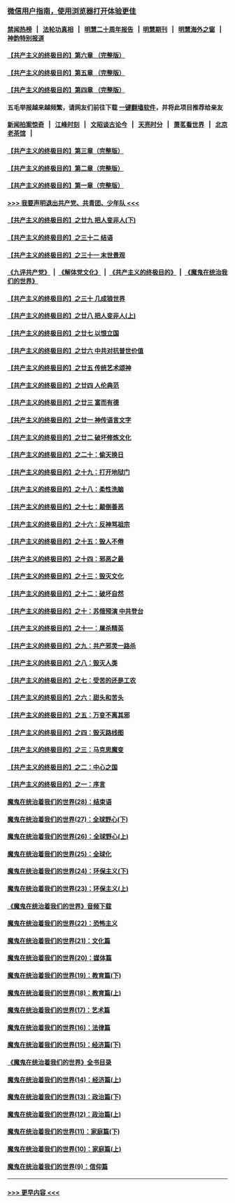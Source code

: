 ### [微信用户指南，使用浏览器打开体验更佳](https://github.com/gfw-breaker/banned-news1/blob/master/indexes/wechat-guide.md?t=0)
#### [禁闻热榜](热点新闻.md?t=0)  &nbsp;&nbsp;|&nbsp;&nbsp; [法轮功真相](https://github.com/gfw-breaker/truth/blob/master/README.md?t=0) &nbsp;&nbsp;|&nbsp;&nbsp; [明慧二十周年报告](https://github.com/gfw-breaker/mh-reports/blob/master/README.md?t=0) &nbsp;&nbsp;|&nbsp;&nbsp;[明慧期刊](https://github.com/gfw-breaker/mh-qikan) &nbsp;&nbsp;|&nbsp;&nbsp; [明慧海外之窗](https://github.com/gfw-breaker/mh-news/blob/master/README.md?t=0) &nbsp;&nbsp;|&nbsp;&nbsp; [神韵特别报道](https://github.com/gfw-breaker/mh-news/blob/master/shenyun.md?t=0)
#### [【共产主义的终极目的】第六章 （完整版）](../pages/nsc422/n11428913.md?t=02102133) 
#### [【共产主义的终极目的】第五章 （完整版）](../pages/nsc422/n11428912.md?t=02102133) 
#### [【共产主义的终极目的】第四章 （完整版）](../pages/nsc422/n11428907.md?t=02102133) 
#### 五毛举报越来越频繁，请网友们前往下载 [一键翻墙软件](https://github.com/gfw-breaker/ssr-accounts)，并将此项目推荐给亲友
#### [新闻拍案惊奇](https://github.com/gfw-breaker/banned-news1/blob/master/pages/link4.md) &nbsp;&nbsp;|&nbsp;&nbsp; [江峰时刻](https://github.com/gfw-breaker/banned-news1/blob/master/pages/link4.md) &nbsp;&nbsp;|&nbsp;&nbsp; [文昭谈古论今](https://github.com/gfw-breaker/banned-news1/blob/master/pages/link4.md) &nbsp;&nbsp;|&nbsp;&nbsp; [天亮时分](https://github.com/gfw-breaker/banned-news1/blob/master/pages/link4.md) &nbsp;&nbsp;|&nbsp;&nbsp; [萧茗看世界](https://github.com/gfw-breaker/banned-news1/blob/master/pages/link4.md) &nbsp;&nbsp;|&nbsp;&nbsp; [北京老茶馆](https://github.com/gfw-breaker/banned-news1/blob/master/pages/link4.md) &nbsp;&nbsp;|&nbsp;&nbsp; 
#### [【共产主义的终极目的】第三章（完整版）](../pages/nsc422/n11428848.md?t=02102133) 
#### [【共产主义的终极目的】第二章（完整版）](../pages/nsc422/n11428831.md?t=02102133) 
#### [【共产主义的终极目的】第一章（完整版）](../pages/nsc422/n11417651.md?t=02102133) 
#### [>>> 我要声明退出共产党、共青团、少年队 <<<](https://github.com/begood0513/goodnews/blob/master/quit/letter.md) 
#### [【共产主义的终极目的】之廿九 把人变非人(下)](../pages/nsc422/n11344140.md?t=02102133) 
#### [【共产主义的终极目的】之三十二 结语](../pages/nsc422/n11360535.md?t=02102133) 
#### [【共产主义的终极目的】之三十一 末世景观](../pages/nsc422/n11351129.md?t=02102133) 
#### [《九评共产党》](https://github.com/begood0513/9ping.md/blob/master/README.md) &nbsp;|&nbsp; [《解体党文化》](../../../../jtdwh.md/blob/master/README.md)  &nbsp;|&nbsp; [《共产主义的终极目的》](../../../../gczydzjmd.md/blob/master/README.md) &nbsp;|&nbsp; [《魔鬼在统治我们的世界》](../../../../mgztzwmdsj.md/blob/master/README.md) 
#### [【共产主义的终极目的】之三十 几成狼世界](../pages/nsc422/n11348280.md?t=02102133) 
#### [【共产主义的终极目的】之廿八 把人变非人(上)](../pages/nsc422/n11340492.md?t=02102133) 
#### [【共产主义的终极目的】之廿七 以恨立国](../pages/nsc422/n11336944.md?t=02102133) 
#### [【共产主义的终极目的】之廿六 中共对抗普世价值](../pages/nsc422/n11324785.md?t=02102133) 
#### [【共产主义的终极目的】之廿五 传统艺术颂神](../pages/nsc422/n11296396.md?t=02102133) 
#### [【共产主义的终极目的】之廿四 人伦典范](../pages/nsc422/n11296397.md?t=02102133) 
#### [【共产主义的终极目的】之廿三 富而有德](../pages/nsc422/n11283598.md?t=02102133) 
#### [【共产主义的终极目的】之廿一 神传语言文字](../pages/nsc422/n11263265.md?t=02102133) 
#### [【共产主义的终极目的】之廿二 破坏修炼文化](../pages/nsc422/n11245728.md?t=02102133) 
#### [【共产主义的终极目的】之二十：偷天换日](../pages/nsc422/n11238846.md?t=02102133) 
#### [【共产主义的终极目的】之十九：打开地狱门](../pages/nsc422/n11206376.md?t=02102133) 
#### [【共产主义的终极目的】之十八：柔性洗脑](../pages/nsc422/n11199994.md?t=02102133) 
#### [【共产主义的终极目的】之十七：颠倒善恶](../pages/nsc422/n11179782.md?t=02102133) 
#### [【共产主义的终极目的】之十六：反神骂祖宗](../pages/nsc422/n11166798.md?t=02102133) 
#### [【共产主义的终极目的】之十五：毁人不倦](../pages/nsc422/n11166792.md?t=02102133) 
#### [【共产主义的终极目的】之十四：邪恶之最](../pages/nsc422/n11150249.md?t=02102133) 
#### [【共产主义的终极目的】之十三：毁灭文化](../pages/nsc422/n11135227.md?t=02102133) 
#### [【共产主义的终极目的】之十二：破坏自然](../pages/nsc422/n11135214.md?t=02102133) 
#### [【共产主义的终极目的】之十：苏俄预演 中共登台](../pages/nsc422/n11118424.md?t=02102133) 
#### [【共产主义的终极目的】之十一：屠杀精英](../pages/nsc422/n11118442.md?t=02102133) 
#### [【共产主义的终极目的】之九：共产邪灵一路杀](../pages/nsc422/n11114139.md?t=02102133) 
#### [【共产主义的终极目的】之八：毁灭人类](../pages/nsc422/n11108503.md?t=02102133) 
#### [【共产主义的终极目的】之七：受苦的还是工农](../pages/nsc422/n11101809.md?t=02102133) 
#### [【共产主义的终极目的】之六：甜头和苦头](../pages/nsc422/n11096971.md?t=02102133) 
#### [【共产主义的终极目的】之五：万变不离其邪](../pages/nsc422/n11091285.md?t=02102133) 
#### [【共产主义的终极目的】之四：毁灭路线图](../pages/nsc422/n11086284.md?t=02102133) 
#### [【共产主义的终极目的】之三：马克思魔变](../pages/nsc422/n11061941.md?t=02102133) 
#### [【共产主义的终极目的】之二：中心之国](../pages/nsc422/n11047728.md?t=02102133) 
#### [【共产主义的终极目的】之一：序言](../pages/nsc422/n11086077.md?t=02102133) 
#### [魔鬼在统治着我们的世界(28)：结束语](../pages/nsc422/n10936246.md?t=02102133) 
#### [魔鬼在统治着我们的世界(27)：全球野心(下)](../pages/nsc422/n10928319.md?t=02102133) 
#### [魔鬼在统治着我们的世界(26)：全球野心(上)](../pages/nsc422/n10900318.md?t=02102133) 
#### [魔鬼在统治着我们的世界(25)：全球化](../pages/nsc422/n10788205.md?t=02102133) 
#### [魔鬼在统治着我们的世界(24)：环保主义(下)](../pages/nsc422/n10695307.md?t=02102133) 
#### [魔鬼在统治着我们的世界(23)：环保主义(上)](../pages/nsc422/n10688613.md?t=02102133) 
#### [《魔鬼在统治着我们的世界》音频下载](../pages/nsc422/n10635553.md?t=02102133) 
#### [魔鬼在统治着我们的世界(22)：恐怖主义](../pages/nsc422/n10614727.md?t=02102133) 
#### [魔鬼在统治着我们的世界(21)：文化篇](../pages/nsc422/n10597706.md?t=02102133) 
#### [魔鬼在统治着我们的世界(20)：媒体篇](../pages/nsc422/n10586579.md?t=02102133) 
#### [魔鬼在统治着我们的世界(19)：教育篇(下)](../pages/nsc422/n10564808.md?t=02102133) 
#### [魔鬼在统治着我们的世界(18)：教育篇(上)](../pages/nsc422/n10526970.md?t=02102133) 
#### [魔鬼在统治着我们的世界(17)：艺术篇](../pages/nsc422/n10499093.md?t=02102133) 
#### [魔鬼在统治着我们的世界(16)：法律篇](../pages/nsc422/n10485969.md?t=02102133) 
#### [魔鬼在统治着我们的世界(15)：经济篇(下)](../pages/nsc422/n10469975.md?t=02102133) 
#### [《魔鬼在统治着我们的世界》全书目录](../pages/nsc422/n10464261.md?t=02102133) 
#### [魔鬼在统治着我们的世界(14)：经济篇(上)](../pages/nsc422/n10457370.md?t=02102133) 
#### [魔鬼在统治着我们的世界(13)：政治篇(下)](../pages/nsc422/n10448270.md?t=02102133) 
#### [魔鬼在统治着我们的世界(12)：政治篇(上)](../pages/nsc422/n10444576.md?t=02102133) 
#### [魔鬼在统治着我们的世界(11)：家庭篇(下)](../pages/nsc422/n10440961.md?t=02102133) 
#### [魔鬼在统治着我们的世界(10)：家庭篇(上)](../pages/nsc422/n10435448.md?t=02102133) 
#### [魔鬼在统治着我们的世界(9)：信仰篇](../pages/nsc422/n10432159.md?t=02102133) 

----
#### [ >>> 更早内容 <<< ](../indexes/nsc422-earlier.md)
